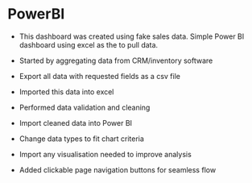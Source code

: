 # PowerBI

* This dashboard was created using fake sales data. Simple Power BI dashboard using excel as the to pull data.

* Started by aggregating data from CRM/inventory software

* Export all data with requested fields as a csv file

* Imported this data into excel

* Performed data validation and cleaning

* Import cleaned data into Power BI

* Change data types to fit chart criteria

* Import any visualisation needed to improve analysis

* Added clickable page navigation buttons for seamless flow


